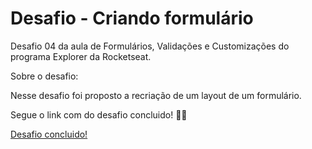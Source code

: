 # Desafio - Criando formulário
Desafio 04 da aula de Formulários, Validações e Customizações do programa Explorer da Rocketseat.

Sobre o desafio:

Nesse desafio foi proposto a recriação de um layout de um formulário.

Segue o link com do desafio concluido! 🚀💜

<a href="https://raw.githubusercontent.com/jordanogazalle/desafio04/main/Desafio%20concluido.PNG">Desafio concluido!</a>
